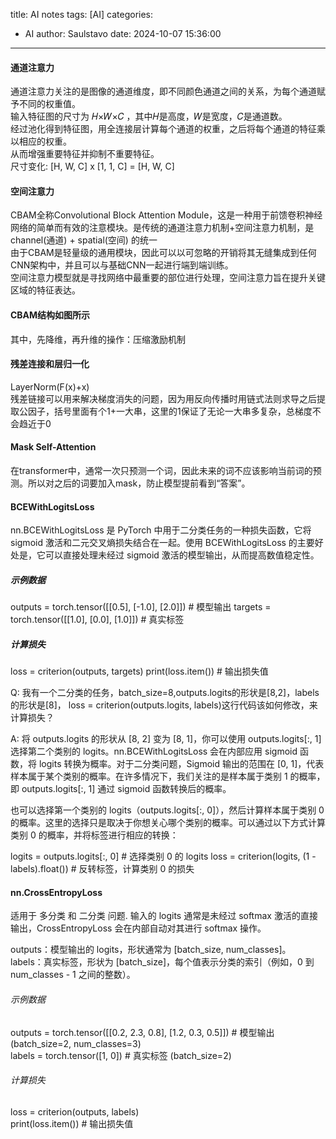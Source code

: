 title: AI notes
tags: [AI]
categories:
  - AI
author: Saulstavo
date: 2024-10-07 15:36:00  
---

#### 通道注意力
通道注意力关注的是图像的通道维度，即不同颜色通道之间的关系，为每个通道赋予不同的权重值。  
输入特征图的尺寸为 𝐻×𝑊×𝐶 ，其中𝐻是高度，𝑊是宽度，𝐶是通道数。  
经过池化得到特征图，用全连接层计算每个通道的权重，之后将每个通道的特征乘以相应的权重。  
从而增强重要特征并抑制不重要特征。  
尺寸变化: [H, W, C] x [1, 1, C] = [H, W, C]  

#### 空间注意力
CBAM全称Convolutional Block Attention Module，这是一种用于前馈卷积神经网络的简单而有效的注意模块。是传统的通道注意力机制+空间注意力机制，是 channel(通道) + spatial(空间) 的统一  
由于CBAM是轻量级的通用模块，因此可以以可忽略的开销将其无缝集成到任何CNN架构中，并且可以与基础CNN一起进行端到端训练。  
空间注意力模型就是寻找网络中最重要的部位进行处理，空间注意力旨在提升关键区域的特征表达。  

#### CBAM结构如图所示
其中，先降维，再升维的操作：压缩激励机制  

#### 残差连接和层归一化
LayerNorm(F(x)+x)  
残差链接可以用来解决梯度消失的问题，因为用反向传播时用链式法则求导之后提取公因子，括号里面有个1+一大串，这里的1保证了无论一大串多复杂，总梯度不会趋近于0  

#### Mask Self-Attention
在transformer中，通常一次只预测一个词，因此未来的词不应该影响当前词的预测。所以对之后的词要加入mask，防止模型提前看到“答案”。  

#### BCEWithLogitsLoss
nn.BCEWithLogitsLoss 是 PyTorch 中用于二分类任务的一种损失函数，它将 sigmoid 激活和二元交叉熵损失结合在一起。使用 BCEWithLogitsLoss 的主要好处是，它可以直接处理未经过 sigmoid 激活的模型输出，从而提高数值稳定性。

##### 示例数据
outputs = torch.tensor([[0.5], [-1.0], [2.0]])  # 模型输出
targets = torch.tensor([[1.0], [0.0], [1.0]])    # 真实标签

##### 计算损失
loss = criterion(outputs, targets)
print(loss.item())  # 输出损失值


Q: 我有一个二分类的任务，batch_size=8,outputs.logits的形状是[8,2]，labels的形状是[8]， loss = criterion(outputs.logits, labels)这行代码该如何修改，来计算损失？

A: 将 outputs.logits 的形状从 [8, 2] 变为 [8, 1]，你可以使用 outputs.logits[:, 1] 选择第二个类别的 logits。nn.BCEWithLogitsLoss 会在内部应用 sigmoid 函数，将 logits 转换为概率。对于二分类问题，Sigmoid 输出的范围在 [0, 1]，代表样本属于某个类别的概率。在许多情况下，我们关注的是样本属于类别 1 的概率，即 outputs.logits[:, 1] 通过 sigmoid 函数转换后的概率。

也可以选择第一个类别的 logits（outputs.logits[:, 0]），然后计算样本属于类别 0 的概率。这里的选择只是取决于你想关心哪个类别的概率。可以通过以下方式计算类别 0 的概率，并将标签进行相应的转换：  

logits = outputs.logits[:, 0]  # 选择类别 0 的 logits
loss = criterion(logits, (1 - labels).float())  # 反转标签，计算类别 0 的损失


#### nn.CrossEntropyLoss
适用于 多分类 和 二分类 问题. 输入的 logits 通常是未经过 softmax 激活的直接输出，CrossEntropyLoss 会在内部自动对其进行 softmax 操作。  

outputs：模型输出的 logits，形状通常为 [batch_size, num_classes]。  
labels：真实标签，形状为 [batch_size]，每个值表示分类的索引（例如，0 到 num_classes - 1 之间的整数）。

###### 示例数据
outputs = torch.tensor([[0.2, 2.3, 0.8], [1.2, 0.3, 0.5]])  # 模型输出 (batch_size=2, num_classes=3)  
labels = torch.tensor([1, 0])  # 真实标签 (batch_size=2)

###### 计算损失
loss = criterion(outputs, labels)  
print(loss.item())  # 输出损失值




